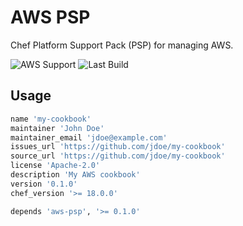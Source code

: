 # AWS PSP

Chef Platform Support Pack (PSP) for managing AWS.

![AWS Support](https://img.shields.io/badge/AWS%20Resources-605-orange)
![Last Build](https://img.shields.io/badge/Last%20build-20221218-grey)

## Usage

```ruby
name 'my-cookbook'
maintainer 'John Doe'
maintainer_email 'jdoe@example.com'
issues_url 'https://github.com/jdoe/my-cookbook'
source_url 'https://github.com/jdoe/my-cookbook'
license 'Apache-2.0'
description 'My AWS cookbook'
version '0.1.0'
chef_version '>= 18.0.0'

depends 'aws-psp', '>= 0.1.0'
```

